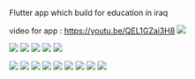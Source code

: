 Flutter app which build for education in iraq 

video for app :   https://youtu.be/QEL1GZai3H8
  <a href=""><img src="https://i.imgur.com/IudlkUJ.jpg"></a>

  
	

  <a href="https://www.linkedin.com/posts/anashaker_freelance-flutter-flutter-activity-6910914241118056448-cvnC?utm_source=linkedin_share&utm_medium=member_desktop_web">	<img src="https://i.imgur.com/0P5e8mL.jpg"></a>
<img src="https://i.imgur.com/ex7Xq9B.jpg">
	<img src="https://i.imgur.com/Fxz1CVq.jpg">
	<img src="https://i.imgur.com/0bNCM33.jpg">
<a href=""><img src="https://i.imgur.com/BNKH2Ur.jpg"></a>
	
<a href=""><img src="https://i.imgur.com/u7WycmW.jpg"></a>
<a href=""><img src="https://i.imgur.com/h1bcIBG.jpg"></a>
<a href=""><img src="https://i.imgur.com/xtxXeDG.jpg"></a>
<a href=""><img src="https://i.imgur.com/xtxXeDG.jpg"></a>
<a href=""><img src="https://i.imgur.com/bRCLVbP.jpg"></a>
<a href=""><img src="https://i.imgur.com/18P9nOG.jpg"></a>
<a href=""><img src="https://i.imgur.com/x2t9Xlc.jpg"></a>
<a href=""><img src="https://i.imgur.com/sxIMie8.jpg"></a>
<a href=""><img src="https://i.imgur.com/3ryK1HI.jpg"></a>
